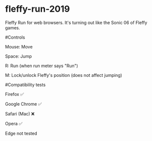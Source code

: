 # fleffy-run-2019
Fleffy Run for web browsers. It's turning out like the Sonic 06 of Fleffy games.


#Controls

Mouse: Move

Space: Jump

R: Run (when run meter says "Run")

M: Lock/unlock Fleffy's position (does not affect jumping)


#Compatibility tests

Firefox ✅

Google Chrome ✅

Safari (Mac) ❌

Opera ✅

Edge not tested
